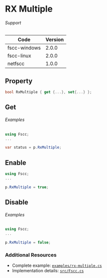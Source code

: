 # RX Multiple

###### Support
| Code  | Version |
| ----- | ------- |
| fscc-windows | 2.0.0 |
| fscc-linux | 2.0.0 |
| netfscc | 1.0.0 |


## Property
```c#
bool RxMultiple { get {...}, set{...} };
```


## Get
###### Examples
```c#
using Fscc;
...

var status = p.RxMultiple;
```


## Enable
```c#
using Fscc;
...

p.RxMultiple = true;
```


## Disable
###### Examples
```c#
using Fscc;
...

p.RxMultiple = false;
```


### Additional Resources
- Complete example: [`examples/rx-multiple.cs`](../examples/rx-multiple.cs)
- Implementation details: [`src/Fscc.cs`](../src/Fscc.cs)
